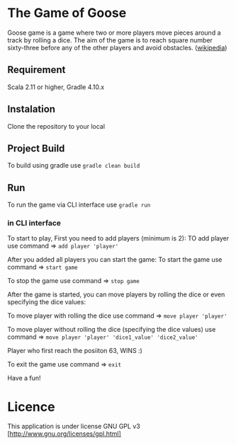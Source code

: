 # The Game of Goose
Goose game is a game where two or more players move pieces around a track by rolling a dice. The aim of the game is to reach square number sixty-three before any of the other players and avoid obstacles. ([wikipedia](https://en.wikipedia.org/wiki/Game_of_the_Goose))

## Requirement ##
Scala 2.11 or higher, Gradle 4.10.x


## Instalation ##
Clone the repository to your local

## Project Build ##
To build using gradle use `gradle clean build`



## Run ##
To run the game via CLI interface use `gradle run`

### in CLI interface ###

To start to play, First you need to add players (minimum is 2):
TO add player use command =>  `add player 'player'` 

After you added all players you can start the game:
To start the game use command =>  `start game`

To stop the game use command =>  `stop game`
 
After the game is started, you can move players by rolling the dice or even specifying the dice values:

To move player with rolling the dice use command => `move player 'player'`

To move player without rolling the dice (specifying the dice values) use command => `move player 'player' 'dice1_value' 'dice2_value'`
   
Player who first reach the posiiton 63, WINS :)

To exit the game use command => `exit`

Have a fun!

# Licence #
This application is under license GNU GPL v3 [http://www.gnu.org/licenses/gpl.html]

